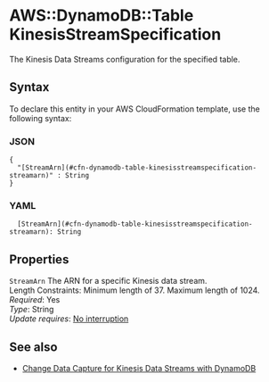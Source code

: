 # AWS::DynamoDB::Table KinesisStreamSpecification<a name="aws-properties-dynamodb-table-kinesisstreamspecification"></a>

The Kinesis Data Streams configuration for the specified table\.

## Syntax<a name="aws-properties-dynamodb-table-kinesisstreamspecification-syntax"></a>

To declare this entity in your AWS CloudFormation template, use the following syntax:

### JSON<a name="aws-properties-dynamodb-table-kinesisstreamspecification-syntax.json"></a>

```
{
  "[StreamArn](#cfn-dynamodb-table-kinesisstreamspecification-streamarn)" : String
}
```

### YAML<a name="aws-properties-dynamodb-table-kinesisstreamspecification-syntax.yaml"></a>

```
  [StreamArn](#cfn-dynamodb-table-kinesisstreamspecification-streamarn): String
```

## Properties<a name="aws-properties-dynamodb-table-kinesisstreamspecification-properties"></a>

`StreamArn`  <a name="cfn-dynamodb-table-kinesisstreamspecification-streamarn"></a>
The ARN for a specific Kinesis data stream\.  
Length Constraints: Minimum length of 37\. Maximum length of 1024\.  
*Required*: Yes  
*Type*: String  
*Update requires*: [No interruption](https://docs.aws.amazon.com/AWSCloudFormation/latest/UserGuide/using-cfn-updating-stacks-update-behaviors.html#update-no-interrupt)

## See also<a name="aws-properties-dynamodb-table-kinesisstreamspecification--seealso"></a>
+ [Change Data Capture for Kinesis Data Streams with DynamoDB](https://docs.aws.amazon.com/amazondynamodb/latest/developerguide/kds.html)

